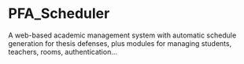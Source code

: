 # PFA_Scheduler
A web-based academic management system with automatic schedule generation for thesis defenses, plus modules for managing students, teachers, rooms, authentication...

